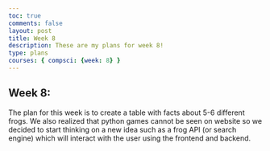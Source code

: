 ```yaml
---
toc: true
comments: false
layout: post
title: Week 8
description: These are my plans for week 8!
type: plans
courses: { compsci: {week: 8} }
---
```


## Week 8: 
The plan for this week is to create a table with facts about 5-6 different frogs. We also realized that python games cannot be seen on website so we decided to start thinking on a new idea such as a frog API (or search engine) which will interact with the user using the frontend and backend.


